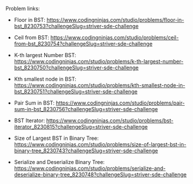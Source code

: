 Problem links:

-   Floor in BST: https://www.codingninjas.com/studio/problems/floor-in-bst_8230753?challengeSlug=striver-sde-challenge

-   Ceil from BST: https://www.codingninjas.com/studio/problems/ceil-from-bst_8230754?challengeSlug=striver-sde-challenge

-   K-th largest Number BST: https://www.codingninjas.com/studio/problems/k-th-largest-number-bst_8230750?challengeSlug=striver-sde-challenge

-   Kth smallest node in BST: https://www.codingninjas.com/studio/problems/kth-smallest-node-in-bst_8230751?challengeSlug=striver-sde-challenge

-   Pair Sum in BST: https://www.codingninjas.com/studio/problems/pair-sum-in-bst_8230756?challengeSlug=striver-sde-challenge

-   BST Iterator: https://www.codingninjas.com/studio/problems/bst-iterator_8230815?challengeSlug=striver-sde-challenge

-   Size of Largest BST in Binary Tree: https://www.codingninjas.com/studio/problems/size-of-largest-bst-in-binary-tree_8230743?challengeSlug=striver-sde-challenge

-   Serialize and Deserialize Binary Tree: https://www.codingninjas.com/studio/problems/serialize-and-deserialize-binary-tree_8230748?challengeSlug=striver-sde-challenge
